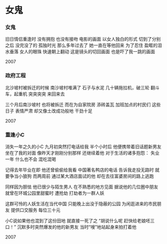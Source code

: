 # 女鬼

### 女鬼

旧日情侣重逢时
没有拥抱
也没有接吻
电影的画面
以女人独白的形式
切到了分别之后
没完没了的
孤独时光
那么多年过去了
她一直在等他回来
为了忍住
盈眶的泪水垂落
女人的眼珠
快速朝上翻动
这是镜头的切回画面
也是吓了我一跳的画面

2007

### 政府工程

北沙坡村被拆迁的时候
南沙坡村堆满了
石子与水泥
几十辆拖拉机，破三轮
翻斗车，起重机
突突突突
来回来去

三个月后南沙坡村
也将被拆迁
而在为自家院房
添砖盖瓦
加班加点的村民们
这些日子
表情严肃
却又像土改成功般地
干劲十足

2007

### 重逢小C

消失一年之久的小C
九月初突然打电话给我
半个小时后
他便携带着旧话题新男友
坐在了我的对面
像昨天才刚刚分别那样
还继续着他
对于生活的诸多抱怨：
失业一年
什么也不会
混吃混喝

记得去年毕业在即
他还曾偷偷给我看
中国著名鸭店的电话
告诉我走投无路时
就要争当小狼狗
而两周前
通过某大酒店面试的他
却在去往富婆房间的路上逃跑

同样因为胆怯
他已很少与陌生男人
在不熟悉的地方见面
据说他的几位圈中朋友
就曾在环城公园里甜蜜时
遭抢劫
打劫者为一群人妖

这群可怜的人妖生活在当代中国
只能晚上出没于隐蔽的公园
为闲逛进来的市民朋友
提供口交服务
每位三十元

小C说如果他也混到了这份田地
就直接一死了之
“胡说什么呢
赶快给老娘呸三口！”
沉默多时突然爆发的他的新男友
当时“嗖”地站起身来拍打着他

2007